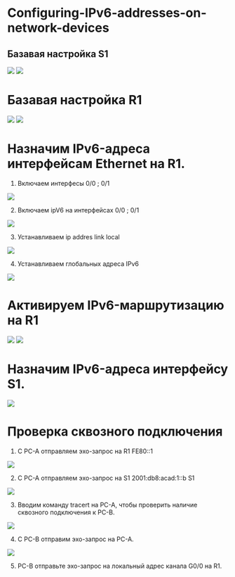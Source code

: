 # Configuring-IPv6-addresses-on-network-devices
## Базавая настройка S1
![](https://github.com/iGORnetwork/Configuring-IPv6-addresses-on-network-devices/blob/main/image/Screenshot_1.png)
![](https://github.com/iGORnetwork/Configuring-IPv6-addresses-on-network-devices/blob/main/image/Screenshot_2.png)
# Базавая настройка R1
![](https://github.com/iGORnetwork/Configuring-IPv6-addresses-on-network-devices/blob/main/image/Screenshot_3.png)
![](https://github.com/iGORnetwork/Configuring-IPv6-addresses-on-network-devices/blob/main/image/Screenshot_4.png)
# Назначим IPv6-адреса интерфейсам Ethernet на R1.
1. Включаем интерфесы 0/0 ; 0/1 

![](https://github.com/iGORnetwork/Configuring-IPv6-addresses-on-network-devices/blob/main/image/Screenshot_5.png)

2. Включаем ipV6 на интерфейсах 0/0 ; 0/1 

![](https://github.com/iGORnetwork/Configuring-IPv6-addresses-on-network-devices/blob/main/image/Screenshot_6.png)

3. Устанавливаем ip addres link local

![](https://github.com/iGORnetwork/Configuring-IPv6-addresses-on-network-devices/blob/main/image/Screenshot_7.png)

4. Устанавливаем глобальных адреса IPv6

![](https://github.com/iGORnetwork/Configuring-IPv6-addresses-on-network-devices/blob/main/image/Screenshot_11.png)

# Активируем IPv6-маршрутизацию на R1

![](https://github.com/iGORnetwork/Configuring-IPv6-addresses-on-network-devices/blob/main/image/Screenshot_8.png)
![](https://github.com/iGORnetwork/Configuring-IPv6-addresses-on-network-devices/blob/main/image/Screenshot_9.png)

# Назначим IPv6-адреса интерфейсу S1.

![](https://github.com/iGORnetwork/Configuring-IPv6-addresses-on-network-devices/blob/main/image/Screenshot_10.png)

# Проверка сквозного подключения

1) С PC-A отправляем эхо-запрос на R1 FE80::1

![](https://github.com/iGORnetwork/Configuring-IPv6-addresses-on-network-devices/blob/main/image/Screenshot_12.png)

2) С PC-A отправляем эхо-запрос на S1 2001:db8:acad:1::b S1

![](https://github.com/iGORnetwork/Configuring-IPv6-addresses-on-network-devices/blob/main/image/Screenshot_14.png)

3) Вводим команду tracert на PC-A, чтобы проверить наличие сквозного подключения к PC-B.

![](https://github.com/iGORnetwork/Configuring-IPv6-addresses-on-network-devices/blob/main/image/Screenshot_15.png)

4) С PC-B отправим эхо-запрос на PC-A.

![](https://github.com/iGORnetwork/Configuring-IPv6-addresses-on-network-devices/blob/main/image/Screenshot_16.png)

5) PC-B отправьте эхо-запрос на локальный адрес канала G0/0 на R1.






